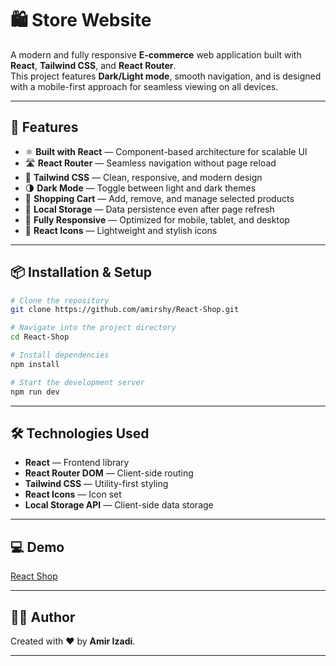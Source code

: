 # 🛍️ Store Website

A modern and fully responsive **E-commerce** web application built with **React**, **Tailwind CSS**, and **React Router**.  
This project features **Dark/Light mode**, smooth navigation, and is designed with a mobile-first approach for seamless viewing on all devices.

---

## 🚀 Features

-   ⚛ **Built with React** — Component-based architecture for scalable UI
-   🛣 **React Router** — Seamless navigation without page reload
-   🎨 **Tailwind CSS** — Clean, responsive, and modern design
-   🌗 **Dark Mode** — Toggle between light and dark themes
-   🛒 **Shopping Cart** — Add, remove, and manage selected products
-   💾 **Local Storage** — Data persistence even after page refresh
-   📱 **Fully Responsive** — Optimized for mobile, tablet, and desktop
-   🎯 **React Icons** — Lightweight and stylish icons

---

## 📦 Installation & Setup

```bash
# Clone the repository
git clone https://github.com/amirshy/React-Shop.git

# Navigate into the project directory
cd React-Shop

# Install dependencies
npm install

# Start the development server
npm run dev
```

---

## 🛠 Technologies Used

-   **React** — Frontend library
-   **React Router DOM** — Client-side routing
-   **Tailwind CSS** — Utility-first styling
-   **React Icons** — Icon set
-   **Local Storage API** — Client-side data storage

---

## 💻 Demo

<a href="https://reactcart.liara.run/">React Shop</a>

---

## 👨‍💻 Author

Created with ❤️ by **Amir Izadi**.

---
